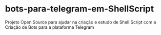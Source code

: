 # bots-para-telegram-em-ShellScript
Projeto Open Source para ajudar na criação e estudo de Shell Script com a Criação de Bots para a plataforma Telegram
